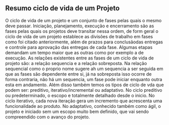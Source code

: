 Resumo ciclo de vida de um Projeto
----------------------------------

 O ciclo de vida de um projeto e um conjunto de fases pelas quais o mesmo deve passar. Iniciação, planejamento, execução e encerramento são as fases pelas quais os projetos deve transitar nessa ordem, de form geral o ciclo de vida de um projeto establece as divisões de trabalho em fases como foi citado anteriormente, além de prazos para conclusãodas entregas e controle para aprovação das entregas de cada fase. Algumas etapas demandam um tempo maior que as outras como por exemplo a de execução. As relações existentes entre as fases de um ciclo de vida de projeto são: a relação sequencia e a relação sobreposta. Na relação sequencial como o proprio nome sugere ah um sequencia a ser seguida em que as fases são dependente entre si, já na sobreposta isso ocorre de forma contraria, não há um sequencia, um fase pode iniciar enquanto outra esta em andamento. Além disso também temos os tipos de ciclo de vda que podem ser: preditivo, iterativo/incremental ou adaptativo. No ciclo preditivo ou predeterminado, o escopo e totalmente detalhado desde o inicio. No ciclo iterativo, cada nova iteração gera um incremento que acrescenta uma funcionalidade ao produto.
No adaptativo, conhecido também como ágil, o projeto e iniciado sem um escopo muito bem definido, que vai sendo compreendido com o avanço do projeto.
